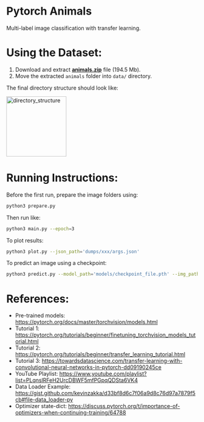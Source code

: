 # Pytorch Animals
Multi-label image classification with transfer learning.

# Using the Dataset:
1. Download and extract **[animals.zip](https://drive.google.com/file/d/1U1xhb5ZmyPP2jORd1TVfJz1IEdg9JY4I/view?usp=sharing)** file (194.5 Mb).
2. Move the extracted ``animals`` folder into ``data/`` directory.

The final directory structure should look like:

<img width="158" alt="directory_structure" src="https://user-images.githubusercontent.com/25348698/84280950-a738de00-ab40-11ea-92e0-66f58b95f612.png">

# Running Instructions:
Before the first run, prepare the image folders using:

```bash
python3 prepare.py
```

Then run like:

```bash
python3 main.py --epoch=3
```

To plot results:

```bash
python3 plot.py --json_path='dumps/xxx/args.json'
```

To predict an image using a checkpoint:

```bash
python3 predict.py --model_path='models/checkpoint_file.pth' --img_path='test_image_file.JPEG' --label='bear'
```

# References:
* Pre-trained models: https://pytorch.org/docs/master/torchvision/models.html
* Tutorial 1: https://pytorch.org/tutorials/beginner/finetuning_torchvision_models_tutorial.html
* Tutorial 2: https://pytorch.org/tutorials/beginner/transfer_learning_tutorial.html
* Tutorial 3: https://towardsdatascience.com/transfer-learning-with-convolutional-neural-networks-in-pytorch-dd09190245ce
* YouTube Playlist: https://www.youtube.com/playlist?list=PLqnslRFeH2UrcDBWF5mfPGpqQDSta6VK4
* Data Loader Example: https://gist.github.com/kevinzakka/d33bf8d6c7f06a9d8c76d97a7879f5cb#file-data_loader-py
* Optimizer state-dict: https://discuss.pytorch.org/t/importance-of-optimizers-when-continuing-training/64788
